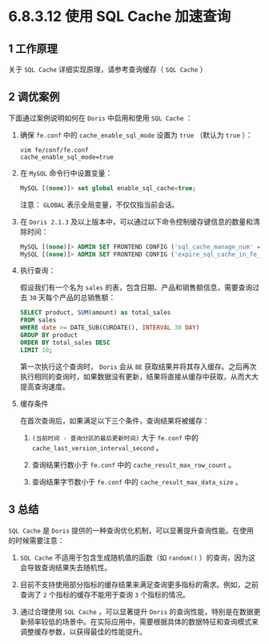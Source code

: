 # 6.8.3.12 使用 SQL Cache 加速查询

## 1 工作原理

关于 `SQL Cache` 详细实现原理，请参考查询缓存（ `SQL Cache` ）

## 2 调优案例

下面通过案例说明如何在 `Doris` 中启用和使用 `SQL Cache` ：

1. 确保 `fe.conf` 中的 `cache_enable_sql_mode` 设置为 `true` （默认为 `true` ）：

    ```shell
    vim fe/conf/fe.conf
    cache_enable_sql_mode=true
    ```

2. 在 `MySQL` 命令行中设置变量：

    ```sql
    MySQL [(none)]> set global enable_sql_cache=true;
    ```

    注意： `GLOBAL` 表示全局变量，不仅仅指当前会话。

3. 在 `Doris 2.1.3` 及以上版本中，可以通过以下命令控制缓存键信息的数量和清除时间：

    ```sql
    MySQL [(none)]> ADMIN SET FRONTEND CONFIG ('sql_cache_manage_num' = '100');
    MySQL [(none)]> ADMIN SET FRONTEND CONFIG ('expire_sql_cache_in_fe_second' = '300');
    ```

4. 执行查询：

    假设我们有一个名为 `sales` 的表，包含日期、产品和销售额信息，需要查询过去 `30` 天每个产品的总销售额：

    ```sql
    SELECT product, SUM(amount) as total_sales
    FROM sales
    WHERE date >= DATE_SUB(CURDATE(), INTERVAL 30 DAY)
    GROUP BY product
    ORDER BY total_sales DESC
    LIMIT 10;
    ```

    第一次执行这个查询时， `Doris` 会从 `BE` 获取结果并将其存入缓存。之后再次执行相同的查询时，如果数据没有更新，结果将直接从缓存中获取，从而大大提高查询速度。

5. 缓存条件

    在首次查询后，如果满足以下三个条件，查询结果将被缓存：

    1. `(当前时间 - 查询分区的最后更新时间)` 大于 `fe.conf` 中的 `cache_last_version_interval_second` 。

    2. 查询结果行数小于 `fe.conf` 中的 `cache_result_max_row_count` 。

    3. 查询结果字节数小于 `fe.conf` 中的 `cache_result_max_data_size` 。

## 3 总结

`SQL Cache` 是 `Doris` 提供的一种查询优化机制，可以显著提升查询性能。在使用的时候需要注意：

1. `SQL Cache` 不适用于包含生成随机值的函数（如 `random()` ）的查询，因为这会导致查询结果失去随机性。

2. 目前不支持使用部分指标的缓存结果来满足查询更多指标的需求。例如，之前查询了 `2` 个指标的缓存不能用于查询 `3` 个指标的情况。

3. 通过合理使用 `SQL Cache` ，可以显著提升 `Doris` 的查询性能，特别是在数据更新频率较低的场景中。在实际应用中，需要根据具体的数据特征和查询模式来调整缓存参数，以获得最佳的性能提升。
